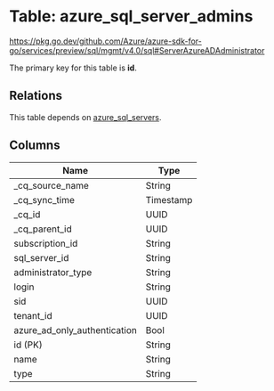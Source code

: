 # Table: azure_sql_server_admins

https://pkg.go.dev/github.com/Azure/azure-sdk-for-go/services/preview/sql/mgmt/v4.0/sql#ServerAzureADAdministrator

The primary key for this table is **id**.

## Relations
This table depends on [azure_sql_servers](azure_sql_servers.md).

## Columns
| Name          | Type          |
| ------------- | ------------- |
|_cq_source_name|String|
|_cq_sync_time|Timestamp|
|_cq_id|UUID|
|_cq_parent_id|UUID|
|subscription_id|String|
|sql_server_id|String|
|administrator_type|String|
|login|String|
|sid|UUID|
|tenant_id|UUID|
|azure_ad_only_authentication|Bool|
|id (PK)|String|
|name|String|
|type|String|